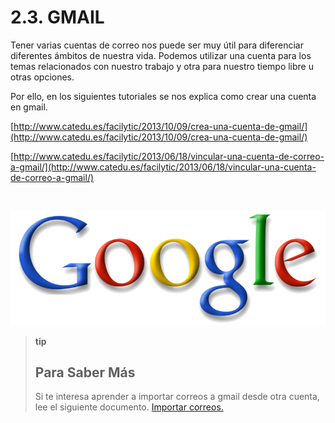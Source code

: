 
# 2.3. GMAIL

Tener varias cuentas de correo nos puede ser muy útil para diferenciar diferentes ámbitos de nuestra vida. Podemos utilizar una cuenta para los temas relacionados con nuestro trabajo y otra para nuestro tiempo libre u otras opciones.

Por ello, en los siguientes tutoriales se nos explica como crear una cuenta en gmail.

[http://www.catedu.es/facilytic/2013/10/09/crea-una-cuenta-de-gmail/](http://www.catedu.es/facilytic/2013/10/09/crea-una-cuenta-de-gmail/)

[http://www.catedu.es/facilytic/2013/06/18/vincular-una-cuenta-de-correo-a-gmail/](http://www.catedu.es/facilytic/2013/06/18/vincular-una-cuenta-de-correo-a-gmail/)

 


![1.25. Gmail.](img/google_wikipedia.png)


>**tip**
>## Para Saber Más
>
>Si te interesa aprender a importar correos a gmail desde otra cuenta, lee el siguiente documento. [Importar correos.](Importar_a_gmail_una_cuenta_de_educa.aragon.es.pdf)

